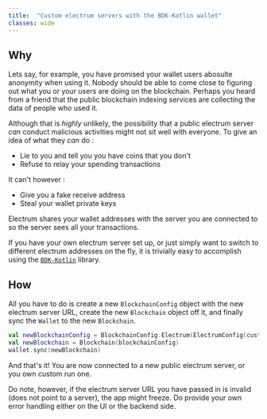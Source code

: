```yaml
---
title:  "Custom electrum servers with the BDK-Kotlin wallet"
classes: wide
---
```


## Why

Lets say, for example, you have promised your wallet users abosulte anonymity when using it. 
Nobody should be able to come close to figuring out what you or your users are doing on the blockchain.
Perhaps you heard from a friend that the public blockchain indexing services are collecting the data of people who used it.

Although that is *highly* unlikely, the possibility that a public electrum server *can* conduct malicious activities might not sit well with everyone. 
To give an idea of what they *can* do :
 * Lie to you and tell you you have coins that you don't
 * Refuse to relay your spending transactions

It can't however :
 * Give you a fake receive address
 * Steal your wallet private keys

Electrum shares your wallet addresses with the server you are connected to so the server sees all your transactions. 

If you have your own electrum server set up, or just simply want to switch to different electrum addresses on the fly, it is trivially easy to accomplish using the [`BDK-Kotlin`](https://github.com/bitcoindevkit/bdk-kotlin) library.

## How

All you have to do is create a new `BlockchainConfig` object with the new electrum server URL, create the new `Blockchain` object off it, and finally sync the `Wallet` to the new `Blockchain`.

``` kotlin
val newBlockchainConfig = BlockchainConfig.Electrum(ElectrumConfig(customElectrumURL, null, 5u, null, 10u))
val newBlockchain = Blockchain(blockchainConfig)
wallet.sync(newBlockchain)
```

And that's it! You are now connected to a new public electrum server, or you own custom run one. 

Do note, however, if the electrum server URL you have passed in is invalid (does not point to a server), the app might freeze. 
Do provide your own error handling either on the UI or the backend side. 
